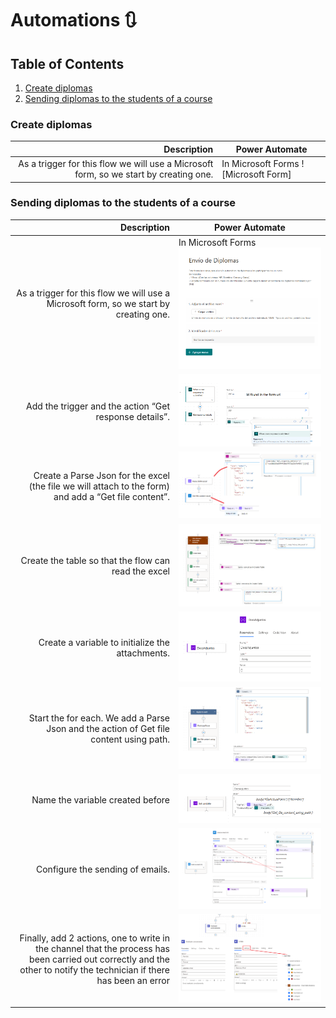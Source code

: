 # Automations 🔃
## Table of Contents
1. [Create diplomas](#Create-diplomas)
2. [Sending diplomas to the students of a course](#Sending-diplomas-to-the-students-of-a-course)


### Create diplomas

| Description | Power Automate |
|-----:|---------------|
|As a trigger for this flow we will use a Microsoft form, so we start by creating one.|    In Microsoft Forms   ![Microsoft Form]


### Sending diplomas to the students of a course 

| Description | Power Automate |
|-----:|---------------|
|As a trigger for this flow we will use a Microsoft form, so we start by creating one.|    In Microsoft Forms   ![Microsoft Form](https://github.com/laurasalvadorglez/Automations/blob/main/Assets/form.png)         |
|Add the trigger and the action “Get response details”.|       ![Microsoft Form](https://github.com/laurasalvadorglez/Automations/blob/main/Assets/form2.png)        |
|Create a Parse Json for the excel (the file we will attach to the form) and add a “Get file content”.|     ![3rd step](https://github.com/laurasalvadorglez/Automations/blob/main/Assets/3.png)          |
|Create the table so that the flow can read the excel|         ![Create table](https://github.com/laurasalvadorglez/Automations/blob/main/Assets/4.png)       |
|Create a variable to initialize the attachments.|        ![Create Array](https://github.com/laurasalvadorglez/Automations/blob/main/Assets/Array%205.png)       |
|Start the for each. We add a Parse Json and the action of Get file content using path.|      ![For Each 1](https://github.com/laurasalvadorglez/Automations/blob/main/Assets/ForEach1.png)         |
|Name the variable created before|      ![Name var](https://github.com/laurasalvadorglez/Automations/blob/main/Assets/ForEach2.png)         |
|Configure the sending of emails.|      ![Emails](https://github.com/laurasalvadorglez/Automations/blob/main/Assets/ForEach3.png)         |
|Finally, add 2 actions, one to write in the channel that the process has been carried out correctly and the other to notify the technician if there has been an error|      ![End](https://github.com/laurasalvadorglez/Automations/blob/main/Assets/end.png)         |

